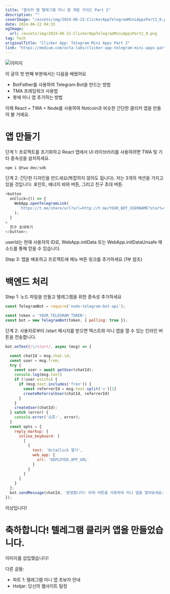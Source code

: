 ```yaml
---
title: "클리커 앱 텔레그램 미니 앱 개발 가이드 Part 2"
description: ""
coverImage: "/assets/img/2024-06-22-ClickerAppTelegramMiniAppsPart2_0.png"
date: 2024-06-22 04:33
ogImage: 
  url: /assets/img/2024-06-22-ClickerAppTelegramMiniAppsPart2_0.png
tag: Tech
originalTitle: "Clicker App: Telegram Mini Apps Part 2"
link: "https://medium.com/octa-labs/clicker-app-telegram-mini-apps-part-2-63bbdcf55589"
---
```



![이미지](/assets/img/2024-06-22-ClickerAppTelegramMiniAppsPart2_0.png)

이 글의 첫 번째 부분에서는 다음을 배웠어요

- BotFather를 사용하여 Telegram Bot을 만드는 방법
- TMA 프레임워크 사용법
- 봇에 미니 앱 추가하는 방법

이제 React + TWA + Node를 사용하여 Notcoin과 비슷한 간단한 클리커 앱을 만들어 볼 거에요.

<div class="content-ad"></div>

# 앱 만들기

단계 1: 프로젝트를 초기화하고 React 앱에서 UI 라이브러리를 사용하려면 TWA 및 기타 종속성을 설치하세요.

```js
npm i @twa-dev/sdk
```

단계 2: 간단한 디자인을 만드세요(복잡하지 않아도 됩니다). 저는 3개의 섹션을 가지고 있을 것입니다: 포인트, 에너지 바와 버튼, 그리고 친구 초대 버튼.

<div class="content-ad"></div>

```js
<button
  onClick={() => {
    WebApp.openTelegramLink(
      `https://t.me/share/url?url=http://t.me/YOUR_BOT_USERNAME?start=fren=${userId}`
    );
  }
>
  친구 초대하기
</button>;
```

userId는 현재 사용자의 ID로, WebApp.initData 또는 WebApp.initDataUnsafe 메소드를 통해 얻을 수 있습니다.

<div class="content-ad"></div>

Step 3: 앱을 배포하고 프로젝트에 메뉴 버튼 링크를 추가하세요 (1부 참조)

# 백엔드 처리

Step 1: 노드 파일을 만들고 텔레그램을 위한 종속성 추가하세요

```js
const TelegramBot = require('node-telegram-bot-api');

const token = 'YOUR_TELEGRAM_TOKEN';
const bot = new TelegramBot(token, { polling: true });
```

<div class="content-ad"></div>

단계 2: 사용자로부터 /start 메시지를 받으면 텍스트와 미니 앱을 열 수 있는 인라인 버튼을 전송합니다.

```js
bot.onText(/\/start/, async (msg) => {

  const chatId = msg.chat.id;
  const user = msg.from;
  try {
    const user = await getUser(chatId);
    console.log(msg.text)
    if (!user.exists) {
      if (msg.text.includes('fren')) {
        const referrerId = msg.text.split('=')[1]
        createReferralUser(chatId, referrerId)
      }
    } 
    createUser(chatId);
  } catch (error) {
    console.error('오류:', error);
  }
  const opts = {
    reply_markup: {
      inline_keyboard: [
        [
          {
            text: 'OctaClick 열기',
            web_app: {
              url: 'DEPLOYED_APP_URL'
            }
          }
        ]
      ]
    }
  };
  bot.sendMessage(chatId, '환영합니다! 아래 버튼을 사용하여 미니 앱을 열어보세요:', opts);
});
```

이상입니다!

# 축하합니다! 텔레그램 클리커 앱을 만들었습니다.

<div class="content-ad"></div>

이미지를 삽입했습니다!

다른 글들:
- 파트 1: 텔레그램 미니 앱 초보자 안내
- Hotjar: 당신의 웹사이트 탐정